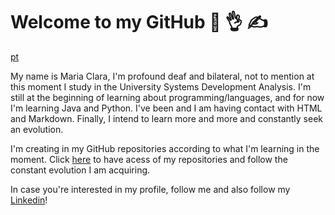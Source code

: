# Welcome to my GitHub :call_me_hand: :ok_hand: :writing_hand:

[pt](https://github.com/clarameier/clarameier)

My name is Maria Clara, I'm profound deaf and bilateral, not to mention at this moment I study in the University Systems Development Analysis. I'm still at the beginning of learning about programming/languages, and for now I'm learning Java and Python. I've been and I am having contact with HTML and Markdown. Finally, I intend to learn more and more and constantly seek an evolution.

I'm creating in my GitHub repositories according to what I'm learning in the moment. Click [here](https://github.com/clarameier?tab=repositories) to have acess of my repositories and follow the constant evolution I am acquiring.

In case you're interested in my profile, follow me and also follow my [Linkedin](https://www.linkedin.com/in/clarameier/)!

